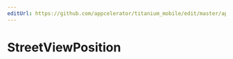 ```yaml
---
editUrl: https://github.com/appcelerator/titanium_mobile/edit/master/apidoc/StreetViewPanorama.yml
---
```

# StreetViewPosition

<TypeHeader/>

<ApiDocs/>
